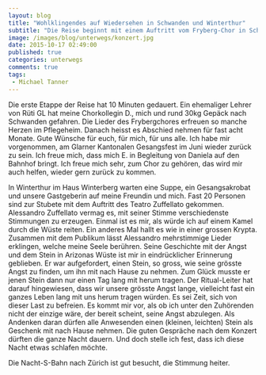 ```yaml
---
layout: blog
title: "Wohlklingendes auf Wiedersehen in Schwanden und Winterthur"
subtitle: "Die Reise beginnt mit einem Auftritt vom Fryberg-Chor in Schwanden und einer Stubete in Winterthur"
image: /images/blog/unterwegs/konzert.jpg
date: 2015-10-17 02:49:00
published: true
categories: unterwegs
comments: true
tags:
 - Michael Tanner
---
```

Die erste Etappe der Reise hat 10 Minuten gedauert. Ein ehemaliger Lehrer von Rüti GL hat meine Chorkollegin D., mich und rund 30kg Gepäck nach Schwanden gefahren. Die Lieder des Frybergchores erfreuen so manche Herzen im Pflegeheim. Danach heisst es Abschied nehmen für fast acht Monate. Gute Wünsche für euch, für mich, für uns alle. Ich habe mir vorgenommen, am Glarner Kantonalen Gesangsfest im Juni wieder zurück zu sein. Ich freue mich, dass mich E. in Begleitung von Daniela auf den Bahnhof bringt. Ich freue mich sehr, zum Chor zu gehören, das wird mir auch helfen, wieder gern zurück zu kommen.

In Winterthur im Haus Winterberg warten eine Suppe, ein Gesangsakrobat und unsere Gastgeberin auf meine Freundin und mich. Fast 20 Personen sind zur Stubete mit dem Auftritt des Teatro Zuffellato gekommen. Alessandro Zuffellato vermag es, mit seiner Stimme verschiedenste Stimmungen zu erzeugen. Einmal ist es mir, als würde ich auf einem Kamel durch die Wüste reiten. Ein anderes Mal hallt es wie in einer grossen Krypta. Zusammen mit dem Publikum lässt Alessandro mehrstimmige Lieder erklingen, welche meine Seele berühren. Seine Geschichte mit der Angst und dem Stein in Arizonas Wüste ist mir in eindrücklicher Erinnerung geblieben. Er war aufgefordert, einen Stein, so gross, wie seine grösste Angst zu finden, um ihn mit nach Hause zu nehmen. Zum Glück musste er jenen Stein dann nur einen Tag lang mit herum tragen. Der Ritual-Leiter hat darauf hingewiesen, dass wir unsere grösste Angst lange, vielleicht fast ein ganzes Leben lang mit uns herum tragen würden. Es sei Zeit, sich von dieser Last zu befreien. Es kommt mir vor, als ob ich unter den Zuhörenden nicht der einzige wäre, der bereit scheint, seine Angst abzulegen. Als Andenken daran dürfen alle Anwesenden einen (kleinen, leichten) Stein als Geschenk mit nach Hause nehmen. Die guten Gespräche nach dem Konzert dürften die ganze Nacht dauern. Und doch stelle ich fest, dass ich diese Nacht etwas schlafen möchte.

Die Nacht-S-Bahn nach Zürich ist gut besucht, die Stimmung heiter.
